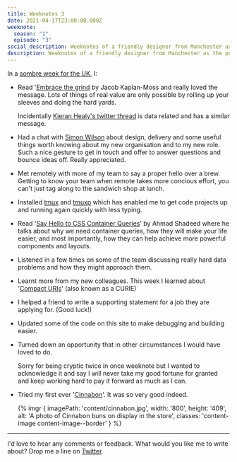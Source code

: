 ```yaml
---
title: Weeknotes 3
date: 2021-04-17T23:00:00.000Z
weeknote:
  season: "1"
  episode: "3"
social_description: Weeknotes of a friendly designer from Manchester as the pubs reopen
description: Weeknotes of a friendly designer from Manchester as the pubs reopen
---
```


In a [sombre week for the UK](https://www.bbc.co.uk/news/uk-56779068), I:

- Read '[Embrace the grind](https://jacobian.org/2021/apr/7/embrace-the-grind/) by Jacob Kaplan-Moss and really loved the message. Lots of things of real value are only possible by rolling up your sleeves and doing the hard yards.

  Incidentally [Kieran Healy's twitter thread](https://twitter.com/kjhealy/status/1383528639673688075?s=20) is data related and has a similar message.

- Had a chat with [Simon Wilson](https://ermlikeyeah.com) about design, delivery and some useful things worth knowing about my new organisation and to my new role. Such a nice gesture to get in touch and offer to answer questions and bounce ideas off. Really appreciated.
- Met remotely with more of my team to say a proper hello over a brew. Getting to know your team when remote takes more concious effort, you can't just tag along to the sandwich shop at lunch.
- Installed [tmux](https://github.com/tmux/tmux/wiki) and [tmuxp](https://tmuxp.git-pull.com/) which has enabled me to get code projects up and running again quickly with less typing.
- Read '[Say Hello to CSS Container Queries](https://ishadeed.com/article/say-hello-to-css-container-queries/)' by Ahmad Shadeed where he talks about why we need container queries, how they will make your life easier, and most importantly, how they can help achieve more powerful components and layouts.
- Listened in a few times on some of the team discussing really hard data problems and how they might approach them.
- Learnt more from my new colleagues. This week I learned about '[Compact URIs](https://en.wikipedia.org/wiki/CURIE)' (also known as a CURIE)
- I helped a friend to write a supporting statement for a job they are applying for. (Good luck!)
- Updated some of the code on this site to make debugging and building easier.
- Turned down an opportunity that in other circumstances I would have loved to do.

  Sorry for being cryptic twice in once weeknote but I wanted to acknowledge it and say I will never take my good fortune for granted and keep working hard to pay it forward as much as I can.

- Tried my first ever '[Cinnabon](https://www.cinnabon.uk/)'. It was so very good indeed.

  {% imgr { imagePath: 'content/cinnabon.jpg', width: '800', height: '409', alt: 'A photo of Cinnabon buns on display in the store', classes: 'content-image content-image--border' } %}

---

I'd love to hear any comments or feedback. What would you like me to write about? Drop me a line on [Twitter](https://twitter.com/paulmsmith).
